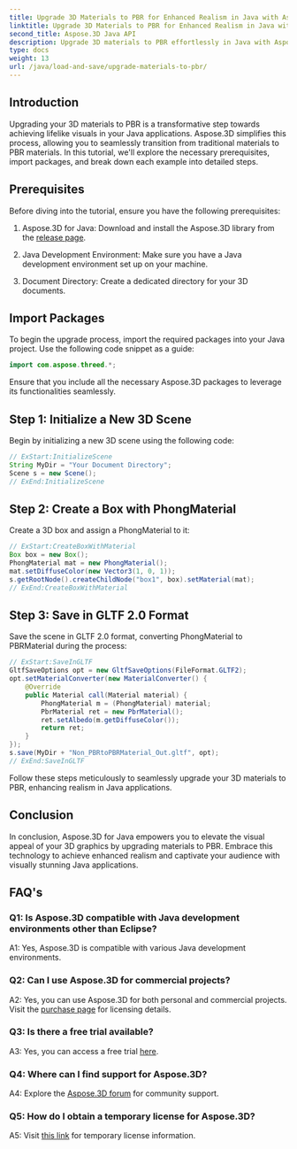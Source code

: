 ```yaml
---
title: Upgrade 3D Materials to PBR for Enhanced Realism in Java with Aspose.3D
linktitle: Upgrade 3D Materials to PBR for Enhanced Realism in Java with Aspose.3D
second_title: Aspose.3D Java API
description: Upgrade 3D materials to PBR effortlessly in Java with Aspose.3D. Achieve enhanced realism for captivating visuals.
type: docs
weight: 13
url: /java/load-and-save/upgrade-materials-to-pbr/
---
```

## Introduction

Upgrading your 3D materials to PBR is a transformative step towards achieving lifelike visuals in your Java applications. Aspose.3D simplifies this process, allowing you to seamlessly transition from traditional materials to PBR materials. In this tutorial, we'll explore the necessary prerequisites, import packages, and break down each example into detailed steps.

## Prerequisites

Before diving into the tutorial, ensure you have the following prerequisites:

1. Aspose.3D for Java: Download and install the Aspose.3D library from the [release page](https://releases.aspose.com/3d/java/).

2. Java Development Environment: Make sure you have a Java development environment set up on your machine.

3. Document Directory: Create a dedicated directory for your 3D documents.

## Import Packages

To begin the upgrade process, import the required packages into your Java project. Use the following code snippet as a guide:

```java
import com.aspose.threed.*;
```

Ensure that you include all the necessary Aspose.3D packages to leverage its functionalities seamlessly.

## Step 1: Initialize a New 3D Scene

Begin by initializing a new 3D scene using the following code:

```java
// ExStart:InitializeScene
String MyDir = "Your Document Directory";
Scene s = new Scene();
// ExEnd:InitializeScene
```

## Step 2: Create a Box with PhongMaterial

Create a 3D box and assign a PhongMaterial to it:

```java
// ExStart:CreateBoxWithMaterial
Box box = new Box();
PhongMaterial mat = new PhongMaterial();
mat.setDiffuseColor(new Vector3(1, 0, 1));
s.getRootNode().createChildNode("box1", box).setMaterial(mat);
// ExEnd:CreateBoxWithMaterial
```

## Step 3: Save in GLTF 2.0 Format

Save the scene in GLTF 2.0 format, converting PhongMaterial to PBRMaterial during the process:

```java
// ExStart:SaveInGLTF
GltfSaveOptions opt = new GltfSaveOptions(FileFormat.GLTF2);
opt.setMaterialConverter(new MaterialConverter() {
    @Override
    public Material call(Material material) {
        PhongMaterial m = (PhongMaterial) material;
        PbrMaterial ret = new PbrMaterial();
        ret.setAlbedo(m.getDiffuseColor());
        return ret;
    }
});
s.save(MyDir + "Non_PBRtoPBRMaterial_Out.gltf", opt);
// ExEnd:SaveInGLTF
```

Follow these steps meticulously to seamlessly upgrade your 3D materials to PBR, enhancing realism in Java applications.

## Conclusion

In conclusion, Aspose.3D for Java empowers you to elevate the visual appeal of your 3D graphics by upgrading materials to PBR. Embrace this technology to achieve enhanced realism and captivate your audience with visually stunning Java applications.

## FAQ's

### Q1: Is Aspose.3D compatible with Java development environments other than Eclipse?

A1: Yes, Aspose.3D is compatible with various Java development environments.

### Q2: Can I use Aspose.3D for commercial projects?

A2: Yes, you can use Aspose.3D for both personal and commercial projects. Visit the [purchase page](https://purchase.aspose.com/buy) for licensing details.

### Q3: Is there a free trial available?

A3: Yes, you can access a free trial [here](https://releases.aspose.com/).

### Q4: Where can I find support for Aspose.3D?

A4: Explore the [Aspose.3D forum](https://forum.aspose.com/c/3d/18) for community support.

### Q5: How do I obtain a temporary license for Aspose.3D?

A5: Visit [this link](https://purchase.aspose.com/temporary-license/) for temporary license information.
